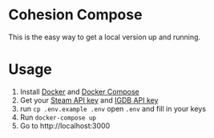 # Cohesion Compose

This is the easy way to get a local version up and running.

# Usage

1. Install [Docker](https://www.docker.com/get-started/) and [Docker Compose](https://docs.docker.com/compose/install/)
1. Get your [Steam API key](https://steamcommunity.com/dev/apikey) and [IGDB API key](https://api.igdb.com/)
1. run `cp .env.example .env` open `.env` and fill in your keys
1. Run `docker-compose up`
1. Go to http://localhost:3000

